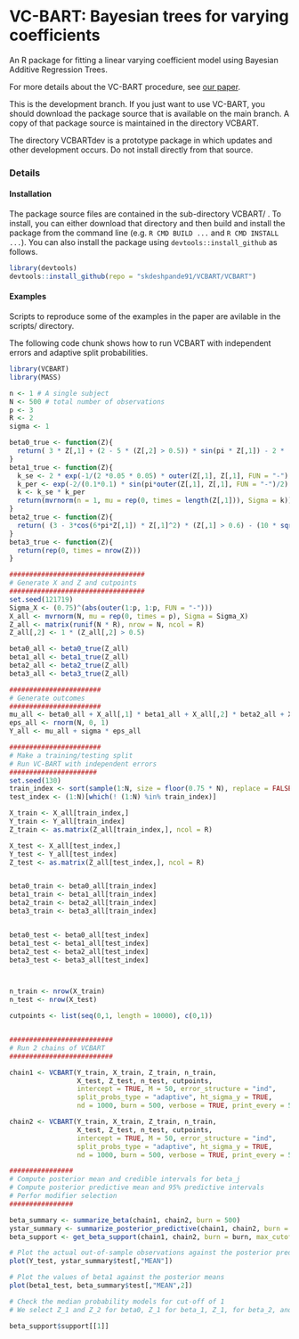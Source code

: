 # VC-BART: Bayesian trees for varying coefficients

An R package for fitting a linear varying coefficient model using Bayesian Additive Regression Trees.


For more details about the VC-BART procedure, see [our paper](https://arxiv.org/abs/2003.06416).


This is the development branch.
If you just want to use VC-BART, you should download the package source that is available on the main branch.
A copy of that package source is maintained in the directory VCBART.

The directory VCBARTdev is a prototype package in which updates and other development occurs.
Do not install directly from that source. 




### Details

#### Installation

The package source files are contained in the sub-directory VCBART/ .
To install, you can either download that directory and then build and install the package from the command line (e.g. `R CMD BUILD ...` and `R CMD INSTALL ...`).
You can also install the package using `devtools::install_github` as follows.

```r
library(devtools)
devtools::install_github(repo = "skdeshpande91/VCBART/VCBART")
```

#### Examples


Scripts to reproduce some of the examples in the paper are avilable in the scripts/ directory.

The following code chunk shows how to run VCBART  with independent errors and adaptive split probabilities.

```r
library(VCBART)
library(MASS)

n <- 1 # A single subject
N <- 500 # total number of observations
p <- 3
R <- 2
sigma <- 1

beta0_true <- function(Z){
  return( 3 * Z[,1] + (2 - 5 * (Z[,2] > 0.5)) * sin(pi * Z[,1]) - 2 * (Z[,2] > 0.5))
}
beta1_true <- function(Z){
  k_se <- 2 * exp(-1/(2 *0.05 * 0.05) * outer(Z[,1], Z[,1], FUN = "-") * outer(Z[,1], Z[,1], FUN = "-"))
  k_per <- exp(-2/(0.1*0.1) * sin(pi*outer(Z[,1], Z[,1], FUN = "-")/2) * sin(pi*outer(Z[,1], Z[,1], FUN = "-")/2))
  k <- k_se * k_per
  return(mvrnorm(n = 1, mu = rep(0, times = length(Z[,1])), Sigma = k))
}
beta2_true <- function(Z){
  return( (3 - 3*cos(6*pi*Z[,1]) * Z[,1]^2) * (Z[,1] > 0.6) - (10 * sqrt(Z[,1])) * (Z[,1] < 0.25) )
}
beta3_true <- function(Z){
  return(rep(0, times = nrow(Z)))
}

##################################
# Generate X and Z and cutpoints
##################################
set.seed(121719)
Sigma_X <- (0.75)^(abs(outer(1:p, 1:p, FUN = "-")))
X_all <- mvrnorm(N, mu = rep(0, times = p), Sigma = Sigma_X)
Z_all <- matrix(runif(N * R), nrow = N, ncol = R)
Z_all[,2] <- 1 * (Z_all[,2] > 0.5)

beta0_all <- beta0_true(Z_all)
beta1_all <- beta1_true(Z_all)
beta2_all <- beta2_true(Z_all)
beta3_all <- beta3_true(Z_all)

#######################
# Generate outcomes
#######################
mu_all <- beta0_all + X_all[,1] * beta1_all + X_all[,2] * beta2_all + X_all[,3] * beta3_all
eps_all <- rnorm(N, 0, 1)
Y_all <- mu_all + sigma * eps_all

#######################
# Make a training/testing split
# Run VC-BART with independent errors
######################
set.seed(130)
train_index <- sort(sample(1:N, size = floor(0.75 * N), replace = FALSE))
test_index <- (1:N)[which(! (1:N) %in% train_index)]

X_train <- X_all[train_index,]
Y_train <- Y_all[train_index]
Z_train <- as.matrix(Z_all[train_index,], ncol = R)

X_test <- X_all[test_index,]
Y_test <- Y_all[test_index]
Z_test <- as.matrix(Z_all[test_index,], ncol = R)


beta0_train <- beta0_all[train_index]
beta1_train <- beta1_all[train_index]
beta2_train <- beta2_all[train_index]
beta3_train <- beta3_all[train_index]


beta0_test <- beta0_all[test_index]
beta1_test <- beta1_all[test_index]
beta2_test <- beta2_all[test_index]
beta3_test <- beta3_all[test_index]



n_train <- nrow(X_train)
n_test <- nrow(X_test)

cutpoints <- list(seq(0,1, length = 10000), c(0,1))


##########################
# Run 2 chains of VCBART
##########################

chain1 <- VCBART(Y_train, X_train, Z_train, n_train,
                 X_test, Z_test, n_test, cutpoints,
                 intercept = TRUE, M = 50, error_structure = "ind", 
                 split_probs_type = "adaptive", ht_sigma_y = TRUE,
                 nd = 1000, burn = 500, verbose = TRUE, print_every = 50)

chain2 <- VCBART(Y_train, X_train, Z_train, n_train,
                 X_test, Z_test, n_test, cutpoints,
                 intercept = TRUE, M = 50, error_structure = "ind", 
                 split_probs_type = "adaptive", ht_sigma_y = TRUE,
                 nd = 1000, burn = 500, verbose = TRUE, print_every = 50)

################
# Compute posterior mean and credible intervals for beta_j
# Compute posterior predictive mean and 95% predictive intervals
# Perfor modifier selection
################

beta_summary <- summarize_beta(chain1, chain2, burn = 500)
ystar_summary <- summarize_posterior_predictive(chain1, chain2, burn = 500)
beta_support <- get_beta_support(chain1, chain2, burn = burn, max_cutoff = 10)

# Plot the actual out-of-sample observations against the posterior predictive means
plot(Y_test, ystar_summary$test[,"MEAN"])

# Plot the values of beta1 against the posterior means
plot(beta1_test, beta_summary$test[,"MEAN",2])

# Check the median probability models for cut-off of 1
# We select Z_1 and Z_2 for beta0, Z_1 for beta_1, Z_1, for beta_2, and Z_1 & Z_2 for beta_3

beta_support$support[[1]]
```
